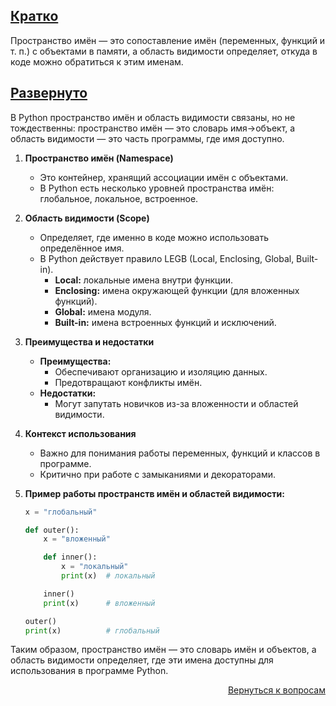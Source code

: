 ## <u>Кратко</u>

Пространство имён — это сопоставление имён (переменных, функций и т. п.) с объектами в памяти, а область видимости
определяет, откуда в коде можно обратиться к этим именам.

## <u>Развернуто</u>

В Python пространство имён и область видимости связаны, но не тождественны: пространство имён — это словарь имя→объект,
а область видимости — это часть программы, где имя доступно.

1. **Пространство имён (Namespace)**
    - Это контейнер, хранящий ассоциации имён с объектами.
    - В Python есть несколько уровней пространства имён: глобальное, локальное, встроенное.

2. **Область видимости (Scope)**
    - Определяет, где именно в коде можно использовать определённое имя.
    - В Python действует правило LEGB (Local, Enclosing, Global, Built-in).
        - **Local:** локальные имена внутри функции.
        - **Enclosing:** имена окружающей функции (для вложенных функций).
        - **Global:** имена модуля.
        - **Built-in:** имена встроенных функций и исключений.

3. **Преимущества и недостатки**
    - **Преимущества:**
        - Обеспечивают организацию и изоляцию данных.
        - Предотвращают конфликты имён.
    - **Недостатки:**
        - Могут запутать новичков из-за вложенности и областей видимости.

4. **Контекст использования**
    - Важно для понимания работы переменных, функций и классов в программе.
    - Критично при работе с замыканиями и декораторами.

5. **Пример работы пространств имён и областей видимости:**
    ```python
    x = "глобальный"

    def outer():
        x = "вложенный"

        def inner():
            x = "локальный"
            print(x)  # локальный

        inner()
        print(x)      # вложенный

    outer()
    print(x)          # глобальный
    ```

Таким образом, пространство имён — это словарь имён и объектов, а область видимости определяет, где эти имена доступны
для использования в программе Python.

<div align="right">

[Вернуться к вопросам](../Вопросы.md)

</div>
